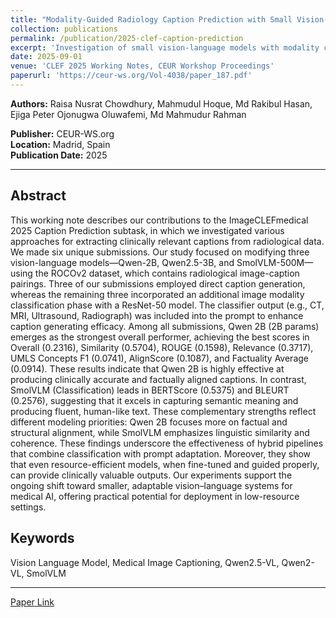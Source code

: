 ```yaml
---
title: "Modality-Guided Radiology Caption Prediction with Small Vision-Language Models and Image Classifier"
collection: publications
permalink: /publication/2025-clef-caption-prediction
excerpt: 'Investigation of small vision-language models with modality classification for efficient radiology caption generation at ImageCLEFmedical 2025.'
date: 2025-09-01
venue: 'CLEF 2025 Working Notes, CEUR Workshop Proceedings'
paperurl: 'https://ceur-ws.org/Vol-4038/paper_187.pdf'
---
```


**Authors:** Raisa Nusrat Chowdhury, Mahmudul Hoque, Md Rakibul Hasan, Ejiga Peter Ojonugwa Oluwafemi, Md Mahmudur Rahman

**Publisher:** CEUR-WS.org  
**Location:** Madrid, Spain  
**Publication Date:** 2025

---

## Abstract

This working note describes our contributions to the ImageCLEFmedical 2025 Caption Prediction subtask, in which we investigated various approaches for extracting clinically relevant captions from radiological data. We made six unique submissions. Our study focused on modifying three vision-language models—Qwen-2B, Qwen2.5-3B, and SmolVLM-500M—using the ROCOv2 dataset, which contains radiological image-caption pairings. Three of our submissions employed direct caption generation, whereas the remaining three incorporated an additional image modality classification phase with a ResNet-50 model. The classifier output (e.g., CT, MRI, Ultrasound, Radiograph) was included into the prompt to enhance caption generating efficacy. Among all submissions, Qwen 2B (2B params) emerges as the strongest overall performer, achieving the best scores in Overall (0.2316), Similarity (0.5704), ROUGE (0.1598), Relevance (0.3717), UMLS Concepts F1 (0.0741), AlignScore (0.1087), and Factuality Average (0.0914). These results indicate that Qwen 2B is highly effective at producing clinically accurate and factually aligned captions. In contrast, SmolVLM (Classification) leads in BERTScore (0.5375) and BLEURT (0.2576), suggesting that it excels in capturing semantic meaning and producing fluent, human-like text. These complementary strengths reflect different modeling priorities: Qwen 2B focuses more on factual and structural alignment, while SmolVLM emphasizes linguistic similarity and coherence. These findings underscore the effectiveness of hybrid pipelines that combine classification with prompt adaptation. Moreover, they show that even resource-efficient models, when fine-tuned and guided properly, can provide clinically valuable outputs. Our experiments support the ongoing shift toward smaller, adaptable vision–language systems for medical AI, offering practical potential for deployment in low-resource settings.

## Keywords

Vision Language Model, Medical Image Captioning, Qwen2.5-VL, Qwen2-VL, SmolVLM

---

[Paper Link](https://ceur-ws.org/Vol-4038/paper_187.pdf)
